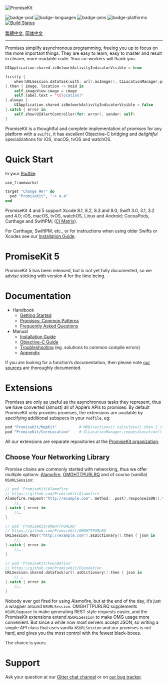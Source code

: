 ![PromiseKit](http://promisekit.org/public/img/logo-tight.png)

![badge-pod] ![badge-languages] ![badge-pms] ![badge-platforms] [![Build Status](https://travis-ci.org/mxcl/PromiseKit.svg?branch=master)](https://travis-ci.org/mxcl/PromiseKit)

[繁體中文](README.zh_Hant.md), [简体中文](README.zh_CN.md)

---

Promises simplify asynchronous programming, freeing you up to focus on the more
important things. They are easy to learn, easy to master and result in clearer,
more readable code. Your co-workers will thank you.

```swift
UIApplication.shared.isNetworkActivityIndicatorVisible = true

firstly {
    when(URLSession.dataTask(with: url).asImage(), CLLocationManager.promise())
}.then { image, location -> Void in
    self.imageView.image = image
    self.label.text = "\(location)"
}.always {
    UIApplication.shared.isNetworkActivityIndicatorVisible = false
}.catch { error in
    self.show(UIAlertController(for: error), sender: self)
}
```

PromiseKit is a thoughtful and complete implementation of promises for any
platform with a `swiftc`, it has *excellent* Objective-C bridging and
*delightful* specializations for iOS, macOS, tvOS and watchOS.

# Quick Start

In your [Podfile]:

```ruby
use_frameworks!

target "Change Me!" do
  pod "PromiseKit", "~> 4.4"
end
```

PromiseKit 4 and 5 support Xcode 8.1, 8.2, 8.3 and 9.0; Swift 3.0, 3.1, 3.2 and 4.0; iOS, macOS, tvOS, watchOS, Linux and Android; CocoaPods, Carthage and SwiftPM; ([CI Matrix](https://travis-ci.org/mxcl/PromiseKit)).

For Carthage, SwiftPM, etc., or for instructions when using older Swifts or
Xcodes see our [Installation Guide](Documentation/Installation.md).

# PromiseKit 5

PromiseKit 5 has been released, but is not yet fully documented, so we advise sticking with version 4 for the time being.

# Documentation

* Handbook
  * [Getting Started](Documentation/GettingStarted.md)
  * [Promises: Common Patterns](Documentation/CommonPatterns.md)
  * [Frequently Asked Questions](Documentation/FAQ.md)
* Manual
  * [Installation Guide](Documentation/Installation.md)
  * [Objective-C Guide](Documentation/ObjectiveC.md)
  * [Troubleshooting](Documentation/Troubleshooting.md) (eg. solutions to common compile errors)
  * [Appendix](Documentation/Appendix.md)

If you are looking for a function’s documentation, then please note
[our sources](Sources/) are thoroughly documented.

# Extensions

Promises are only as useful as the asynchronous tasks they represent, thus we
have converted (almost) all of Apple’s APIs to promises. By default PromiseKit
only provides promises, the extensions are available by specifying additional
subspecs in your `Podfile`, eg:

```ruby
pod "PromiseKit/MapKit"          # MKDirections().calculate().then { /*…*/ }
pod "PromiseKit/CoreLocation"    # CLLocationManager.requestLocation().then { /*…*/ }
```

All our extensions are separate repositories at the [PromiseKit organization].

## Choose Your Networking Library

Promise chains are commonly started with networking, thus we offer multiple
options: [Alamofire], [OMGHTTPURLRQ] and of course (vanilla) `NSURLSession`:

```swift
// pod 'PromiseKit/Alamofire'
// https://github.com/PromiseKit/Alamofire
Alamofire.request("http://example.com", method: .post).responseJSON().then { json in
    //…
}.catch { error in
    //…
}

// pod 'PromiseKit/OMGHTTPURLRQ'
// https://github.com/PromiseKit/OMGHTTPURLRQ
URLSession.POST("http://example.com").asDictionary().then { json in
    //…
}.catch { error in
    //…
}

// pod 'PromiseKit/Foundation'
// https://github.com/PromiseKit/Foundation
URLSession.shared.dataTask(url).asDictionary().then { json in
    // …
}.catch { error in
    //…
}
```

Nobody ever got fired for using Alamofire, but at the end of the day, it’s
just a wrapper around `NSURLSession`. OMGHTTPURLRQ supplements
`NSURLRequest` to make generating REST style requests easier, and the PromiseKit
extensions extend `NSURLSession` to make OMG usage more convenient. But since a
while now most servers accept JSON, so writing a simple API class that uses
vanilla `NSURLSession` and our promises is not hard, and gives you the most
control with the fewest black-boxes.

The choice is yours.

# Support

Ask your question at our [Gitter chat channel] or on [our bug tracker].


[badge-pod]: https://img.shields.io/cocoapods/v/PromiseKit.svg?label=version
[badge-pms]: https://img.shields.io/badge/supports-CocoaPods%20%7C%20Carthage%20%7C%20SwiftPM-green.svg
[badge-languages]: https://img.shields.io/badge/languages-Swift%20%7C%20ObjC-orange.svg
[badge-platforms]: https://img.shields.io/badge/platforms-macOS%20%7C%20iOS%20%7C%20watchOS%20%7C%20tvOS%20%7C%20Linux-lightgrey.svg
[badge-mit]: https://img.shields.io/badge/license-MIT-blue.svg
[OMGHTTPURLRQ]: https://github.com/mxcl/OMGHTTPURLRQ
[Alamofire]: http://alamofire.org
[PromiseKit organization]: https://github.com/PromiseKit
[Gitter chat channel]: https://gitter.im/mxcl/PromiseKit
[our bug tracker]: https://github.com/mxcl/PromiseKit/issues/new
[Podfile]: https://guides.cocoapods.org/syntax/podfile.html
